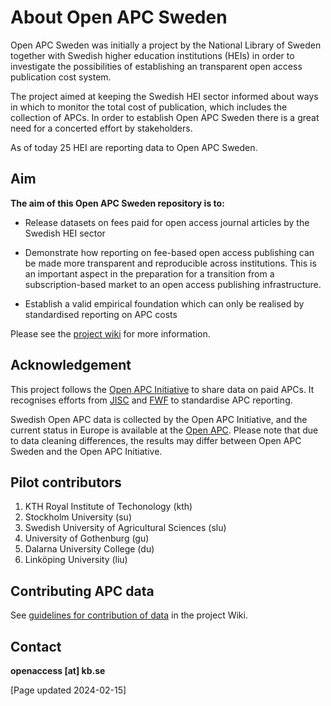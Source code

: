 # About Open APC Sweden


Open APC Sweden was initially a project by the National Library of Sweden together with Swedish higher education institutions (HEIs) in order to investigate the possibilities of establishing an transparent open access publication cost system. 

The project aimed at keeping the Swedish HEI sector informed about ways in which to monitor the total cost of publication, which includes the collection of APCs. In order to establish Open APC Sweden there is a great need for a concerted effort by stakeholders. 

As of today 25 HEI are reporting data to Open APC Sweden. 

## Aim

**The aim of this Open APC Sweden repository is to:**  

* Release datasets on fees paid for open access journal articles by the Swedish HEI sector

* Demonstrate how reporting on fee-based open access publishing can be made more transparent and reproducible across institutions. This is an important aspect in the preparation for a transition from a subscription-based market to an open access publishing infrastructure. 

* Establish a valid empirical foundation which can only be realised by standardised reporting on APC costs

Please see the [project wiki](https://github.com/Kungbib/openapc-se/wiki) for more information.

## Acknowledgement  
This project follows the [Open APC Initiative](https://github.com/OpenAPC/openapc-de) to share data on paid APCs. It recognises efforts from [JISC](https://www.jisc-collections.ac.uk/Jisc-Monitor/APC-data-collection/) and [FWF](https://figshare.com/articles/Austrian_Science_Fund_FWF_Publication_Cost_Data_2014/1378610) to standardise APC reporting.    

Swedish Open APC data is collected by the Open APC Initiative, and the current status in Europe is available at the [Open APC](https://treemaps.openapc.net/apcdata/openapc/). Please note that due to data cleaning differences, the results may differ between Open APC Sweden and the Open APC Initiative.

## Pilot contributors 

1. KTH Royal Institute of Techonology (kth)
2. Stockholm University (su)
3. Swedish University of Agricultural Sciences (slu)
4. University of Gothenburg (gu)
5. Dalarna University College (du)
6. Linköping University (liu) 

## Contributing APC data
See [guidelines for contribution of data](https://github.com/Kungbib/openapc-se/wiki/Instructions-for-data-entry) in the project Wiki.

## Contact
**openaccess [at] kb.se**

[Page updated 2024-02-15] 
